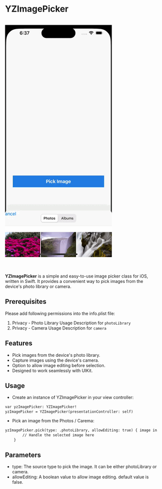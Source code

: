 # YZImagePicker

<br>

<div align="left">
  <img src="/YZImagePicker/Resource/PickImage.gif" alt="Sample YZImagePicker" style="margin-bottom: 20px;">
</div>

<br>

**YZImagePicker** is a simple and easy-to-use image picker class for iOS, written in Swift. It provides a convenient way to pick images from the device's photo library or camera.

## Prerequisites

Please add following permissions into the info.plist file:
1. Privacy - Photo Library Usage Description for `photoLibrary`
1. Privacy - Camera Usage Description for `camera`

## Features

- Pick images from the device's photo library.
- Capture images using the device's camera.
- Option to allow image editing before selection.
- Designed to work seamlessly with UIKit.

## Usage

- Create an instance of YZImagePicker in your view controller:

```
var yzImagePicker: YZImagePicker!
yzImagePicker = YZImagePicker(presentationController: self)
```

- Pick an image from the Photos / Carema:

```
yzImagePicker.pick(type: .photoLibrary, allowEditing: true) { image in
        // Handle the selected image here
    }
```

## Parameters

- type: The source type to pick the image. It can be either photoLibrary or camera.
- allowEditing: A boolean value to allow image editing. default value is false.
